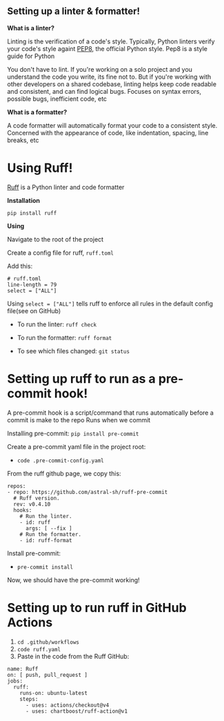 ## Setting up a linter & formatter!

**What is a linter?**

Linting is the verification of a code's style. Typically, Python linters verify your code's style
againt [PEP8](https://peps.python.org/pep-0008/), the official Python style. Pep8 is a style guide for Python

You don't have to lint. If you're working on a solo project and you understand the code you write, 
its fine not to. But if you're working with other developers on a shared codebase, linting helps keep
code readable and consistent, and can find logical bugs. Focuses on syntax errors, possible bugs, inefficient code, etc

**What is a formatter?**

A code formatter will automatically format your code to a consistent style. Concerned with the appearance of code,
like indentation, spacing, line breaks, etc

# Using Ruff!

[Ruff](https://github.com/astral-sh/ruff) is a Python linter and code formatter

**Installation**

`pip install ruff`

**Using**

Navigate to the root of the project

Create a config file for ruff, `ruff.toml`

Add this:
```
# ruff.toml
line-length = 79
select = ["ALL"]
```
Using `select = ["ALL"]` tells ruff to enforce all rules in the default config file(see on GitHub)


* To run the linter: `ruff check`

* To run the formatter: `ruff format`

* To see which files changed: `git status`

# Setting up ruff to run as a pre-commit hook!

A pre-commit hook is a script/command that runs automatically before a commit is make to the repo
Runs when we commit

Installing pre-commit: `pip install pre-commit`

Create a pre-commit yaml file in the project root:

* `code .pre-commit-config.yaml`

From the ruff github page, we copy this:
```
repos: 
- repo: https://github.com/astral-sh/ruff-pre-commit
  # Ruff version.
  rev: v0.4.10
  hooks:
    # Run the linter.
    - id: ruff
      args: [ --fix ]
    # Run the formatter.
    - id: ruff-format
```

Install pre-commit:

* `pre-commit install`

Now, we should have the pre-commit working!


# Setting up to run ruff in GitHub Actions

1. `cd .github/workflows`
2. `code ruff.yaml`
3. Paste in the code from the Ruff GitHub:
```
name: Ruff
on: [ push, pull_request ]
jobs:
  ruff:
    runs-on: ubuntu-latest
    steps:
      - uses: actions/checkout@v4
      - uses: chartboost/ruff-action@v1
```
